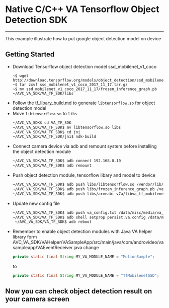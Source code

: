 # Native C/C++ VA Tensorflow Object Detection SDK 
---
This example illustrate how to put google object detection model on device

## Getting Started

* Download Tensorflow object detection model ssd_mobilenet_v1_coco
    ```
    ~$ wget http://download.tensorflow.org/models/object_detection/ssd_mobilenet_v1_coco_2017_11_17.tar.gz
    ~$ tar zxvf ssd_mobilenet_v1_coco_2017_11_17.tar.gz
    ~$ mv ssd_mobilenet_v1_coco_2017_11_17/frozen_inference_graph.pb ~/AVC_VA_SDK/VA_TF_SDK/libs
    ```
* Follow the [tf_libary_build.md](tf_libary_build.md) to generate ```libtensorflow.so``` for object detection model
* Move ```libtensorflow.so``` to ```libs```
    ```bash
    ~/AVC_VA_SDK$ cd VA_TF_SDK
    ~/AVC_VA_SDK/VA_TF_SDK$ mv libtensorflow.so libs
    ~/AVC_VA_SDK/VA_TF_SDK$ cd jni
    ~/AVC_VA_SDK/VA_TF_SDK/jni$ ndk-build
    ```
* Connect camera device via adb and remount system before installing the object detection module
    ```bash
    ~/AVC_VA_SDK/VA_TF_SDK$ adb connect 192.168.0.10
    ~/AVC_VA_SDK/VA_TF_SDK$ adb remount
    ```
* Push object detection module, tensorflow libary and model to device
    ```bash
    ~/AVC_VA_SDK/VA_TF_SDK$ adb push libs/libtensorflow.so /vendor/lib/libtensorflow.so
    ~/AVC_VA_SDK/VA_TF_SDK$ adb push libs/frozen_inference_graph.pb /vendor/lib/frozen_inference_graph.pb
    ~/AVC_VA_SDK/VA_TF_SDK$ adb push libs/armeabi-v7a/libva_tf_mobilenet_ssd.so /vendor/lib/libva_tf_mobilenet_ssd.so
    ```
* Update new config file
    ```bash
    ~/AVC_VA_SDK/VA_TF_SDK$ adb push va_config.txt /data/misc/media/va_config.txt
    ~/AVC_VA_SDK/VA_TF_SDK$ adb shell setprop persist.va.config /data/misc/media/va_config.txt
     ~/AVC_VA_SDK/VA_TF_SDK$ adb reboot
    ```
* Remember to enable object detection modules with Java VA helper library
    form  AVC_VA_SDK/VAHelper/VASampleApp/src/main/java/com/androvideo/vasampleapp/VAEventReceiver.java
    change
    ```java
    private static final String MY_VA_MODULE_NAME = "MotionSample";
    ```
    to
    ```java
    private static final String MY_VA_MODULE_NAME = "TfMobilenetSSD";
    ```
## Now you can check object detection result on your camera screen